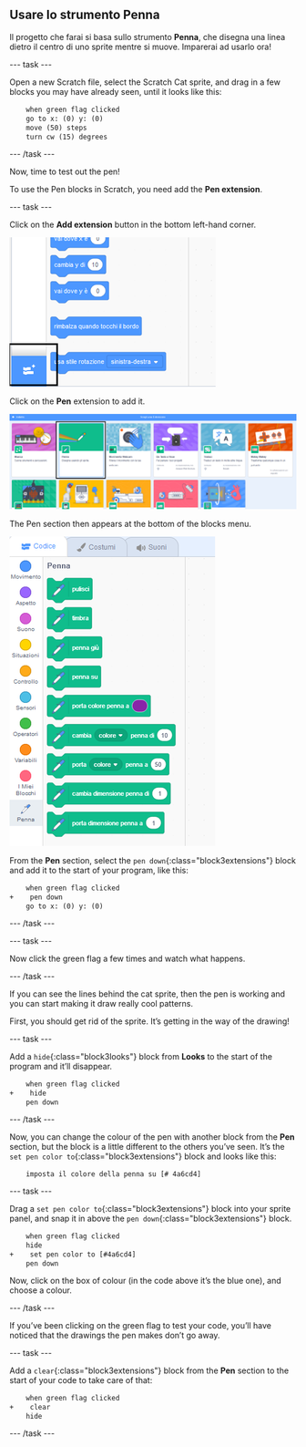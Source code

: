 ## Usare lo strumento Penna

Il progetto che farai si basa sullo strumento **Penna**, che disegna una linea dietro il centro di uno sprite mentre si muove. Imparerai ad usarlo ora!

\--- task \---

Open a new Scratch file, select the Scratch Cat sprite, and drag in a few blocks you may have already seen, until it looks like this:

```blocks3
    when green flag clicked
    go to x: (0) y: (0)
    move (50) steps
    turn cw (15) degrees
```

\--- /task \---

Now, time to test out the pen!

To use the Pen blocks in Scratch, you need add the **Pen extension**.

\--- task \---

Click on the **Add extension** button in the bottom left-hand corner.

![add extension button highlighted](images/add-extension-annotated.png)

Click on the **Pen** extension to add it.

![pen extension highlighted](images/click-pen-annotated.png)

The Pen section then appears at the bottom of the blocks menu.

![pen extension blocks](images/pen-extension-blocks.png)

From the **Pen** section, select the `pen down`{:class="block3extensions"} block and add it to the start of your program, like this:

```blocks3
    when green flag clicked
+    pen down
    go to x: (0) y: (0)
```

\--- /task \---

\--- task \---

Now click the green flag a few times and watch what happens.

\--- /task \---

If you can see the lines behind the cat sprite, then the pen is working and you can start making it draw really cool patterns.

First, you should get rid of the sprite. It’s getting in the way of the drawing!

\--- task \---

Add a `hide`{:class="block3looks"} block from **Looks** to the start of the program and it’ll disappear.

```blocks3
    when green flag clicked
+    hide
    pen down
```

\--- /task \---

Now, you can change the colour of the pen with another block from the **Pen** section, but the block is a little different to the others you’ve seen. It’s the `set pen color to`{:class="block3extensions"} block and looks like this:

```blocks3
    imposta il colore della penna su [# 4a6cd4]
```

\--- task \---

Drag a `set pen color to`{:class="block3extensions"} block into your sprite panel, and snap it in above the `pen down`{:class="block3extensions"} block.

```blocks3
    when green flag clicked
    hide
+    set pen color to [#4a6cd4]
    pen down
```

Now, click on the box of colour (in the code above it’s the blue one), and choose a colour.

\--- /task \---

If you’ve been clicking on the green flag to test your code, you’ll have noticed that the drawings the pen makes don’t go away.

\--- task \---

Add a `clear`{:class="block3extensions"} block from the **Pen** section to the start of your code to take care of that:

```blocks3
    when green flag clicked
+    clear
    hide
```

\--- /task \---